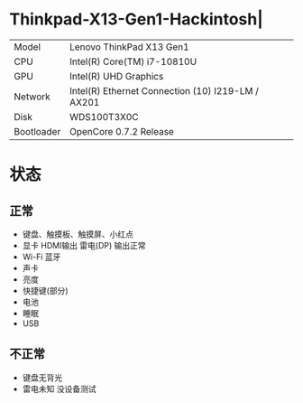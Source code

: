 # Thinkpad-X13-Gen1-Hackintosh|   
|            |                                                           |
| --------   | --------------------------------------------------------- |
| Model      | Lenovo ThinkPad X13 Gen1                                  |
| CPU        | Intel(R) Core(TM) i7-10810U                               |
| GPU        | Intel(R) UHD Graphics                                     |
| Network    | Intel(R) Ethernet Connection (10) I219-LM / AX201         |                                                                           
| Disk       | WDS100T3X0C                                               |
| Bootloader | OpenCore 0.7.2 Release                                      |

# 状态
## 正常
 - 键盘、触摸板、触摸屏、小红点
 - 显卡 HDMI输出 雷电(DP) 输出正常
 - Wi-Fi 蓝牙
 - 声卡
 - 亮度
 - 快捷键(部分)
 - 电池
 - 睡眠
 - USB
## 不正常
 - 键盘无背光
 - 雷电未知 没设备测试
